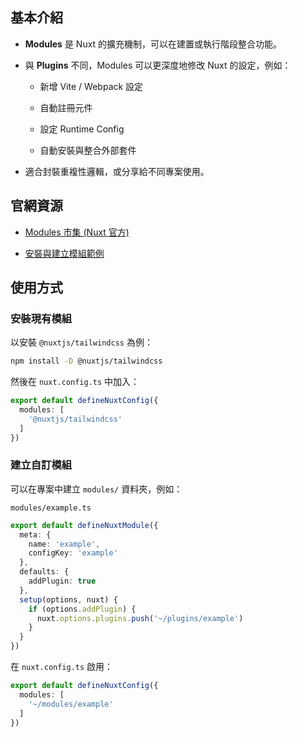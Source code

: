 ## 基本介紹

- **Modules** 是 Nuxt 的擴充機制，可以在建置或執行階段整合功能。
    
- 與 **Plugins** 不同，Modules 可以更深度地修改 Nuxt 的設定，例如：
    
    - 新增 Vite / Webpack 設定
        
    - 自動註冊元件
        
    - 設定 Runtime Config
        
    - 自動安裝與整合外部套件
        
- 適合封裝重複性邏輯，或分享給不同專案使用。

## 官網資源

- [Modules 市集 (Nuxt 官方)](https://nuxt.com.cn/modules?category=Official)
    
- [安裝與建立模組範例](https://nuxt.com/docs/4.x/guide/concepts/modules)

## 使用方式

### 安裝現有模組

以安裝 `@nuxtjs/tailwindcss` 為例：

```bash
npm install -D @nuxtjs/tailwindcss
```

然後在 `nuxt.config.ts` 中加入：

```ts
export default defineNuxtConfig({
  modules: [
    '@nuxtjs/tailwindcss'
  ]
})

```


### 建立自訂模組

可以在專案中建立 `modules/` 資料夾，例如：

`modules/example.ts`

```ts
export default defineNuxtModule({
  meta: {
    name: 'example',
    configKey: 'example'
  },
  defaults: {
    addPlugin: true
  },
  setup(options, nuxt) {
    if (options.addPlugin) {
      nuxt.options.plugins.push('~/plugins/example')
    }
  }
})

```

在 `nuxt.config.ts` 啟用：

```ts
export default defineNuxtConfig({
  modules: [
    '~/modules/example'
  ]
})

```